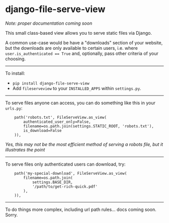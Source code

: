 django-file-serve-view
====

*Note: proper documentation coming soon*

This small class-based view allows you to serve static files via Django.

A common use-case would be have a "downloads" section of your website, but the downloads are only available to certain users, i.e. where `user.is_authenticated == True` and, optionally, pass other criteria of your choosing.

---

To install:
 - `pip install django-file-serve-view`
 - Add `fileserveview` to your `INSTALLED_APPS` within `settings.py`.

---

To serve files anyone can access, you can do something like this in your `urls.py`:
```
    path('robots.txt', FileServeView.as_view(
        authenticated_user_only=False,
        filename=os.path.join(settings.STATIC_ROOT, 'robots.txt'),
        is_download=False
    )),
```
*Yes, this may not be the most efficient method of serving a robots file, but it illustrates the point*

---

To serve files only authenticated users can download, try:
```
    path('my-special-download', FileServeView.as_view(
        filename=os.path.join(
            settings.BASE_DIR,
            '/path/to/get-rich-quick.pdf'
        ),
    )),
```

---

To do things more complex, including url path rules... docs coming soon. Sorry.